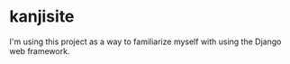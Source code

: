 kanjisite
=========
I'm using this project as a way to familiarize myself with using the Django web framework.
